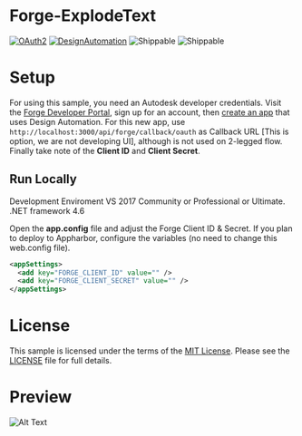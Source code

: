 # Forge-ExplodeText 
[![OAuth2](https://img.shields.io/badge/OAuth2-v1-green.svg)](http://developer.autodesk.com/)
[![DesignAutomation](https://img.shields.io/badge/Design%20Automation%20V2--green.svg)](https://developer.autodesk.com/en/docs/design-automation/v2)
![Shippable](https://img.shields.io/badge/VS2017--brightgreen.svg)
![Shippable](https://img.shields.io/badge/.NET-4.6-brightgreen.svg)

# Setup

For using this sample, you need an Autodesk developer credentials. Visit the [Forge Developer Portal](https://developer.autodesk.com), sign up for an account, then [create an app](https://developer.autodesk.com/myapps/create) that uses Design Automation. For this new app, use `http://localhost:3000/api/forge/callback/oauth` as Callback URL [This is option, we are not developing UI], although is not used on 2-legged flow. Finally take note of the **Client ID** and **Client Secret**.

## Run Locally

Development Enviroment VS 2017 Community or Professional or Ultimate.
.NET framework 4.6

Open the **app.config** file and adjust the Forge Client ID & Secret. If you plan to deploy to Appharbor, configure the variables (no need to change this web.config file).

```xml
<appSettings>
  <add key="FORGE_CLIENT_ID" value="" />
  <add key="FORGE_CLIENT_SECRET" value="" />
</appSettings>
```
# License

This sample is licensed under the terms of the [MIT License](http://opensource.org/licenses/MIT).
Please see the [LICENSE](LICENSE) file for full details.


# Preview

![Alt Text](https://media.giphy.com/media/WgO7yxtbgO08AqwEKq/giphy.gif)
